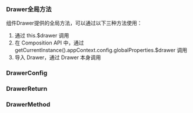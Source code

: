 ### Drawer全局方法

组件<yc-tag>Drawer</yc-tag>提供的全局方法，可以通过以下三种方法使用：

1. 通过 <yc-tag>this.$drawer</yc-tag> 调用
2. 在 Composition API 中，通过 <yc-tag>getCurrentInstance().appContext.config.globalProperties.$drawer</yc-tag> 调用
3. 导入 Drawer，通过 <yc-tag>Drawer</yc-tag> 本身调用

### DrawerConfig

<field-table :data="drawerConfigProps"/>

### DrawerReturn

<field-table :data="drawerReturnProps"/>

### DrawerMethod

<field-table :data="drawerMethodProps"/>

<script setup>
import { ref } from 'vue';

const drawerConfigProps = ref([
  {
    name: 'placement',
    desc: '抽屉放置的位置',
    type: '\'top\' | \'right\' | \'bottom\' | \'left\'',
    value: '\'right\'',
  },
  {
    name: 'title',
    desc: '标题',
    type: 'RenderContent',
    value: '-',
  },
  {
    name: 'content',
    desc: '内容',
    type: 'RenderContent',
    value: '-',
  },
  {
    name: 'mask',
    desc: '是否显示遮罩层',
    type: 'boolean',
    value: '`true`',
  },
  {
    name: 'mask-closable',
    desc: '点击遮罩层是否可以关闭',
    type: 'boolean',
    value: '`true`',
  },
  {
    name: 'closable',
    desc: '是否展示关闭按钮',
    type: 'boolean',
    value: '`true`',
  },
  {
    name: 'ok-text',
    desc: '确认按钮的内容',
    type: 'string',
    value: '-',
  },
  {
    name: 'cancel-text',
    desc: '取消按钮的内容',
    type: 'string',
    value: '-',
  },
  {
    name: 'ok-loading',
    desc: '确认按钮是否为加载中状态',
    type: 'boolean',
    value: '`false`',
  },
  {
    name: 'ok-button-props',
    desc: '确认按钮的Props',
    type: 'ButtonProps',
    value: '- (2.9.0)',
  },
  {
    name: 'cancel-button-props',
    desc: '取消按钮的Props',
    type: 'ButtonProps',
    value: '- (2.9.0)',
  },
  {
    name: 'width',
    desc: '抽屉的宽度（仅在placement为right,left时可用）',
    type: 'number | string',
    value: '250',
  },
  {
    name: 'height',
    desc: '抽屉的高度（仅在placement为top,bottom时可用）',
    type: 'number | string',
    value: '250',
  },
  {
    name: 'popup-container',
    desc: '弹出框的挂载容器',
    type: 'string | HTMLElement',
    value: '\'body\'',
  },
  {
    name: 'drawer-style',
    desc: '抽屉的样式',
    type: 'CSSProperties',
    value: '-',
  },
  {
    name: 'on-ok',
    desc: '点击确定按钮时触发',
    type: '(e?: Event) => void',
    value: '-',
  },
  {
    name: 'on-cancel',
    desc: '点击取消、关闭按钮时触发',
    type: '(e?: Event) => void',
    value: '-',
  },
  {
    name: 'on-before-ok',
    desc: '触发 ok 事件前的回调函数。如果返回 false 则不会触发后续事件，也可使用 done 进行异步关闭。',
    type: '(done: (closed: boolean) => void) => void | boolean | Promise<void | boolean>',
    value: '-',
  },
  {
    name: 'on-before-cancel',
    desc: '触发 cancel 事件前的回调函数。如果返回 false 则不会触发后续事件。',
    type: '() => boolean',
    value: '-',
  },
  {
    name: 'on-open',
    desc: '抽屉打开后（动画结束）触发',
    type: '() => void',
    value: '-',
  },
  {
    name: 'on-close',
    desc: '抽屉关闭后（动画结束）触发',
    type: '() => void',
    value: '-',
  },
  {
    name: 'on-before-open',
    desc: '抽屉打开前触发',
    type: '() => void',
    value: '- (2.43.0)',
  },
  {
    name: 'on-before-close',
    desc: '抽屉关闭前触发',
    type: '() => void',
    value: '- (2.43.0)',
  },
  {
    name: 'esc-to-close',
    desc: '是否支持 ESC 键关闭抽屉',
    type: 'boolean',
    value: '`true` (2.15.0)',
  },
  {
    name: 'header',
    desc: '是否展示头部内容',
    type: 'boolean | RenderContent',
    value: '`true` (2.33.0)',
  },
  {
    name: 'footer',
    desc: '是否展示底部内容',
    type: 'boolean | RenderContent',
    value: '`true` (2.11.0)',
  },
  {
    name: 'hide-cancel',
    desc: '是否隐藏取消按钮',
    type: 'boolean',
    value: '`false` (2.19.0)',
  },
]);

const drawerReturnProps = ref([
  {
    name: 'close',
    desc: '关闭抽屉',
    type: '() => void',
    value: '-',
  },
  {
    name: 'update',
    desc: '更新抽屉',
    type: '(config: DrawerUpdateConfig) => void',
    value: '- (2.43.2)',
  },
]);

const drawerMethodProps = ref([
  {
    name: 'open',
    desc: '打开抽屉',
    type: '(config: DrawerConfig, appContext?: AppContext) => DrawerReturn',
    value: '-',
  },
]);
</script>
